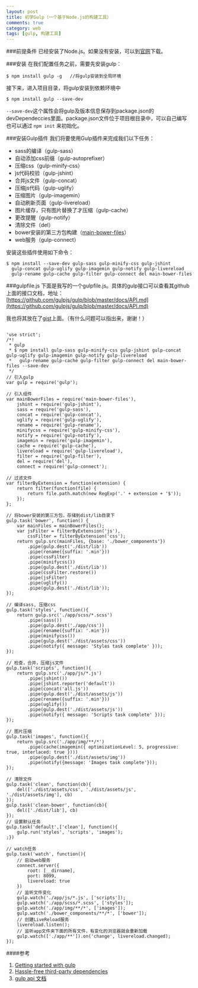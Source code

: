 ```yaml
---
layout: post
title: 初学Gulp（一个基于Node.js的构建工具）
comments: true
category: web
tags: [gulp, 构建工具]
---
```


###前提条件
已经安装了Node.js。如果没有安装，可以到[官网](https://nodejs.org/)下载。

###安装
在我们配置任务之前，需要先安装gulp：
	
	$ npm install gulp -g   //将gulp安装到全局环境

接下来，进入项目目录，将gulp安装到依赖环境中

	$ npm install gulp --save-dev

`--save-dev`这个属性会将gulp及版本信息保存到package.json的devDependeccies里面。package.json文件位于项目根目录中，可以自己编写
也可以通过 `npm init` 来初始化。<!--more-->

###安装Gulp插件
我们将要使用Gulp插件来完成我们以下任务：    

- sass的编译（gulp-sass） 
- 自动添加css前缀（gulp-autoprefixer）
- 压缩css（gulp-minify-css）
- js代码校验（gulp-jshint）
- 合并js文件（gulp-concat）
- 压缩js代码（gulp-uglify）
- 压缩图片（gulp-imagemin）
- 自动刷新页面（gulp-livereload）
- 图片缓存，只有图片替换了才压缩（gulp-cache）
- 更改提醒（gulp-notify）
- 清除文件（del）
- bower安装的第三方包构建（[main-bower-files](https://github.com/ck86/main-bower-files)）
- web服务（gulp-connect）

安装这些插件使用如下命令：

	$ npm install --save-dev gulp-sass gulp-minify-css gulp-jshint 
	  gulp-concat gulp-uglify gulp-imagemin gulp-notify gulp-livereload 
	  gulp-rename gulp-cache gulp-filter gulp-connect del main-bower-files

###gulpfile.js
下面是我写的一个gulpfile.js。具体的gulp接口可以查看其github上面的接口文档，地址：[https://github.com/gulpjs/gulp/blob/master/docs/API.md](https://github.com/gulpjs/gulp/blob/master/docs/API.md)

我也将其放在了[gist](https://gist.github.com/angelzou/3bc0094d5025066f251c)上面。（有什么问题可以指出来，谢谢！）

<pre><code class="javascript">
'use strict';
/*!
 * gulp
 * $ npm install gulp-sass gulp-minify-css gulp-jshint gulp-concat gulp-uglify gulp-imagemin gulp-notify gulp-livereload
 *   gulp-rename gulp-cache gulp-filter gulp-connect del main-bower-files --save-dev
 */
// 引入gulp
var gulp = require('gulp');

// 引入组件
var mainBowerFiles = require('main-bower-files'),
	jshint = require('gulp-jshint'),
	sass = require('gulp-sass'),
	concat = require('gulp-concat'),
	uglify = require('gulp-uglify'),
	rename = require('gulp-rename'),
	minifycss = require('gulp-minify-css'),
	notify = require('gulp-notify'),
	imagemin = require('gulp-imagemin'),
	cache = require('gulp-cache'),
	livereload = require('gulp-livereload'),
	filter = require('gulp-filter'),
	del = require('del'),
	connect = require('gulp-connect');

// 过滤文件
var filterByExtension = function(extension) {
	return filter(function(file) {
		return file.path.match(new RegExp('.' + extension + '$'));
	});
};

// 将bower安装的第三方包，存储到dist/lib目录下
gulp.task('bower', function() {
	var mainFiles = mainBowerFiles();
	var jsFilter = filterByExtension('js'),
		cssFilter = filterByExtension('css');
	return gulp.src(mainFiles, {base: './bower_components'})
		.pipe(gulp.dest('./dist/lib'))
		.pipe(rename({suffix: '.min'}))
		.pipe(cssFilter)
		.pipe(minifycss())
		.pipe(gulp.dest('./dist/lib'))
		.pipe(cssFilter.restore())
		.pipe(jsFilter)
		.pipe(uglify())
		.pipe(gulp.dest('./dist/lib'));
});

// 编译sass, 压缩css
gulp.task('styles', function(){
	return gulp.src('./app/scss/*.scss')
		.pipe(sass())
		.pipe(gulp.dest('./app/css'))
		.pipe(rename({suffix: '.min'}))
		.pipe(minifycss())
		.pipe(gulp.dest('./dist/assets/css'))
		.pipe(notify({ message: 'Styles task complete' }));
});

// 检查，合并，压缩js文件
gulp.task('scripts', function(){
	return gulp.src('./app/js/*.js')
		.pipe(jshint())
		.pipe(jshint.reporter('default'))
		.pipe(concat('all.js'))
		.pipe(gulp.dest('./dist/assets/js'))
		.pipe(rename({suffix: '.min'}))
		.pipe(uglify())
		.pipe(gulp.dest('./dist/assets/js'))
		.pipe(notify({ message: 'Scripts task complete' }));
});

// 图片压缩
gulp.task('images', function(){
	return gulp.src('./app/img/**/*')
		.pipe(cache(imagemin({ optimizationLevel: 5, progressive: true, interlaced: true })))
		.pipe(gulp.dest('./dist/assets/img'))
		.pipe(notify({message: 'Images task complete'}));
});

// 清除文件
gulp.task('clean', function(cb){
	del(['./dist/assets/css', './dist/assets/js', './dist/assets/img'], cb)
});
gulp.task('clean-bower', function(cb){
	del(['./dist/lib'], cb)
});
// 设置默认任务
gulp.task('default',['clean'], function(){
	gulp.run('styles', 'scripts', 'images');
;})

// watch任务
gulp.task('watch', function(){
	// 启动web服务
	connect.server({
		root: [__dirname],
		port: 8099,
		livereload: true
	})
	// 监听文件变化
	gulp.watch('./app/js/*.js', ['scripts']);
	gulp.watch('./app/scss/*.scss', ['styles']);
	gulp.watch('./app/img/**/*', ['images']);
	gulp.watch('./bower_components/**/*', ['bower']);
	// 创建LiveReload服务
	livereload.listen();
	// 监听app文件夹下面的所有文件，有变化的浏览器就会重新加载
	gulp.watch(['./app/**']).on('change', livereload.changed);
});
</code></pre>
####参考
1. [Getting started with gulp](https://markgoodyear.com/2014/01/getting-started-with-gulp/)
2. [Hassle-free third-party dependencies](http://engineroom.teamwork.com/hassle-free-third-party-dependencies/)
3. [gulp api 文档](https://github.com/gulpjs/gulp/blob/master/docs/API.md)



